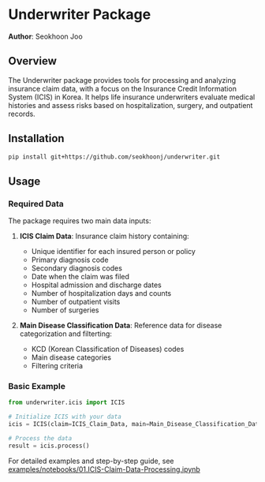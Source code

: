 # Underwriter Package

**Author**: Seokhoon Joo

## Overview
The Underwriter package provides tools for processing and analyzing insurance claim data, with a focus on the Insurance Credit Information System (ICIS) in Korea. It helps life insurance underwriters evaluate medical histories and assess risks based on hospitalization, surgery, and outpatient records.

## Installation

```bash
pip install git+https://github.com/seokhoonj/underwriter.git
```

## Usage

### Required Data
The package requires two main data inputs:

1. **ICIS Claim Data**: Insurance claim history containing:
   - Unique identifier for each insured person or policy
   - Primary diagnosis code
   - Secondary diagnosis codes
   - Date when the claim was filed
   - Hospital admission and discharge dates
   - Number of hospitalization days and counts
   - Number of outpatient visits
   - Number of surgeries

2. **Main Disease Classification Data**: Reference data for disease categorization and filterting:
   - KCD (Korean Classification of Diseases) codes
   - Main disease categories
   - Filtering criteria

### Basic Example
```python
from underwriter.icis import ICIS

# Initialize ICIS with your data
icis = ICIS(claim=ICIS_Claim_Data, main=Main_Disease_Classification_Data)

# Process the data
result = icis.process()
```

For detailed examples and step-by-step guide, see [examples/notebooks/01.ICIS-Claim-Data-Processing.ipynb](examples/notebooks/01.ICIS-Claim-Data-Processing.ipynb)

